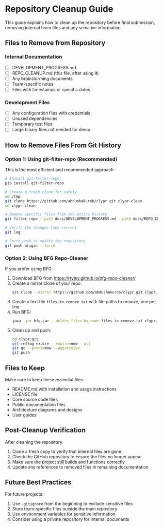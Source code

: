 # Repository Cleanup Guide

This guide explains how to clean up the repository before final submission, removing internal team files and any sensitive information.

## Files to Remove from Repository

### Internal Documentation
- [ ] DEVELOPMENT_PROGRESS.md
- [ ] REPO_CLEANUP.md (this file, after using it)
- [ ] Any brainstorming documents
- [ ] Team-specific notes
- [ ] Files with timestamps or specific dates

### Development Files
- [ ] Any configuration files with credentials
- [ ] Unused dependencies
- [ ] Temporary test files
- [ ] Large binary files not needed for demo

## How to Remove Files From Git History

### Option 1: Using git-filter-repo (Recommended)

This is the most efficient and recommended approach:

```bash
# Install git-filter-repo
pip install git-filter-repo

# Create a fresh clone for safety
cd /tmp
git clone https://github.com/abdushakurob/clypr.git clypr-clean
cd clypr-clean

# Remove specific files from the entire history
git filter-repo --path docs/DEVELOPMENT_PROGRESS.md --path docs/REPO_CLEANUP.md --invert-paths

# Verify the changes look correct
git log

# Force push to update the repository
git push origin --force
```

### Option 2: Using BFG Repo-Cleaner

If you prefer using BFG:

1. Download BFG from https://rtyley.github.io/bfg-repo-cleaner/
2. Create a mirror clone of your repo:
   ```bash
   git clone --mirror https://github.com/abdushakurob/clypr.git clypr.git
   ```
3. Create a text file `files-to-remove.txt` with file paths to remove, one per line
4. Run BFG:
   ```bash
   java -jar bfg.jar --delete-files-by-name files-to-remove.txt clypr.git
   ```
5. Clean up and push:
   ```bash
   cd clypr.git
   git reflog expire --expire=now --all
   git gc --prune=now --aggressive
   git push
   ```

## Files to Keep

Make sure to keep these essential files:

- README.md with installation and usage instructions
- LICENSE file
- Core source code files
- Public documentation files
- Architecture diagrams and designs
- User guides

## Post-Cleanup Verification

After cleaning the repository:

1. Clone a fresh copy to verify that internal files are gone
2. Check the GitHub repository to ensure the files no longer appear
3. Make sure the project still builds and functions correctly
4. Update any references to removed files in remaining documentation

## Future Best Practices

For future projects:

1. Use `.gitignore` from the beginning to exclude sensitive files
2. Store team-specific files outside the main repository
3. Use environment variables for sensitive information
4. Consider using a private repository for internal documents
